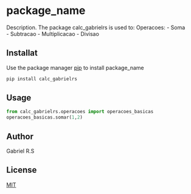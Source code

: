 # package_name

Description. 
The package calc_gabrielrs is used to:
	Operacoes:
		- Soma  
		- Subtracao
		- Multiplicacao
		- Divisao

## Installat

Use the package manager [pip](https://pip.pypa.io/en/stable/) to install package_name

```bash
pip install calc_gabrielrs
```

## Usage

```python
from calc_gabrielrs.operacoes import operacoes_basicas
operacoes_basicas.somar(1,2)
```

## Author
Gabriel R.S

## License
[MIT](https://choosealicense.com/licenses/mit/)